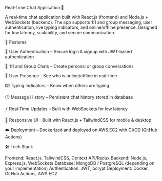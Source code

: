 Real-Time Chat Application 💬

A real-time chat application built with React.js (frontend) and Node.js + WebSockets (backend). The app supports 1:1 and group messaging, user authentication, live typing indicators, and online/offline presence. Designed for low latency, scalability, and secure communication.

🚀 Features

🔐 User Authentication – Secure login & signup with JWT-based authentication

💬 1:1 and Group Chats – Create personal or group conversations

👀 User Presence – See who is online/offline in real-time

⌨️ Typing Indicators – Know when others are typing

🕑 Message History – Persistent chat history stored in database

⚡ Real-Time Updates – Built with WebSockets for low latency

📱 Responsive UI – Built with React.js + TailwindCSS for mobile & desktop

☁️ Deployment – Dockerized and deployed on AWS EC2 with CI/CD (GitHub Actions)

🛠️ Tech Stack

Frontend: React.js, TailwindCSS, Context API/Redux
Backend: Node.js, Express.js, WebSockets
Database: MongoDB / PostgreSQL (depending on your implementation)
Authentication: JWT, bcrypt
Deployment: Docker, GitHub Actions, AWS EC2
